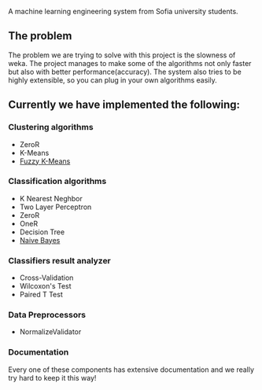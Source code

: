 A machine learning engineering system from Sofia university students.

## The problem
The problem we are trying to solve with this project is the slowness of weka. The project manages to make some of the algorithms not 
only faster but also with better performance(accuracy). The system also tries to be highly extensible, so you can plug in your own algorithms easily.


## Currently we have implemented the following:

### Clustering algorithms
* ZeroR
* K-Means
* [Fuzzy K-Means](http://home.dei.polimi.it/matteucc/Clustering/tutorial_html/cmeans.html)

### Classification algorithms
* K Nearest Neghbor
* Two Layer Perceptron
* ZeroR
* OneR
* Decision Tree
* [Naive Bayes](http://en.wikipedia.org/wiki/Naive_Bayes_classifier)

### Classifiers result analyzer
* Cross-Validation
* Wilcoxon's Test
* Paired T Test

### Data Preprocessors
* NormalizeValidator

### Documentation
Every one of these components has extensive documentation and we really try hard to keep it this way!

<!-- TODO: ## Results compared to weka -->


